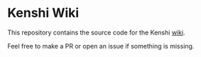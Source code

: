 # Kenshi Wiki

This repository contains the source code for the Kenshi [wiki](https://docs.kenshi.io).

Feel free to make a PR or open an issue if something is missing.
